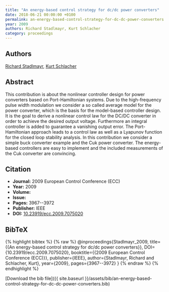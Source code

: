 ```yaml
---
title: "An energy-based control strategy for dc/dc power converters"
date: 2018-06-21 00:00:00 +0100
permalink: an-energy-based-control-strategy-for-dc-dc-power-converters
year: 2009
authors: Richard Stadlmayr, Kurt Schlacher
category: proceedings
---
```

 
## Authors
[Richard Stadlmayr](authors/richard-stadlmayr), [Kurt Schlacher](authors/kurt-schlacher)
 
## Abstract
This contribution is about the nonlinear controller design for power converters based on Port-Hamiltonian systems. Due to the high-frequency pulse width modulation we consider a so called average model for the power converter, which is the basis for the model-based controller design. It is the goal to derive a nonlinear control law for the DC/DC converter in order to achieve the desired output voltage. Furthermore an integral controller is added to guarantee a vanishing output error. The Port-Hamiltonian approach leads to a control law as well as a Lyapunov function for the closed loop stability analysis. In this contribution we consider a simple buck converter example and the Cuk power converter. The energy-based controllers are easy to implement and the included measurements of the Cuk converter are convincing.
 
## Citation
- **Journal:** 2009 European Control Conference (ECC)
- **Year:** 2009
- **Volume:** 
- **Issue:** 
- **Pages:** 3967--3972
- **Publisher:** IEEE
- **DOI:** [10.23919/ecc.2009.7075020](https://doi.org/10.23919/ecc.2009.7075020)
 
## BibTeX
{% highlight bibtex %}
{% raw %}
@inproceedings{Stadlmayr_2009,
  title={{An energy-based control strategy for dc/dc power converters}},
  DOI={10.23919/ecc.2009.7075020},
  booktitle={{2009 European Control Conference (ECC)}},
  publisher={IEEE},
  author={Stadlmayr, Richard and Schlacher, Kurt},
  year={2009},
  pages={3967--3972}
}
{% endraw %}
{% endhighlight %}
 
[Download the bib file]({{ site.baseurl }}/assets/bib/an-energy-based-control-strategy-for-dc-dc-power-converters.bib)
 
